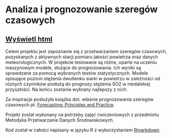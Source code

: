 # Analiza i prognozowanie szeregów czasowych

## [Wyświetl html](https://ziemianek.github.io/prognozowanie-szeregow-czasowych/)

Celem projektu jest zapoznanie się z przetwarzaniem szeregów czasowych, pozyskanych z aktywnych stacji pomiaru jakości powietrza oraz danych meteorologicznych. W projekcie testowane są różne, oparte na uczeniu maszynowym modele, służące do prognozowania. Ich wyniki są sprawdzane za pomocą wybranych testów statystycznych. Modele opisujące poziom stężenia dwutlenku siarki w powietrzu w zależności od róznych czynników posłużą do prognozy stężenia SO2 w niedalekiej przyszłości. Na końcu zostanie wybrany najlepszy z nich.

Za inspiracje posłużyła książka dot. właśnie prognozowania szeregów czasowych pt. [Forecasting: Principles and Practice](https://otexts.com/fpp3/).

Projekt został wykonany na potrzeby zajęć ćwiczeniowych z przedmiotu Metodyka Przetwarzanie Danych Środowiskowych.

Kod został w całości napisany w języku R z wykorzystaniem [Rmarkdown](https://rmarkdown.rstudio.com/).

